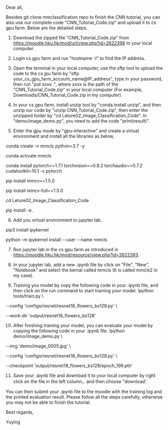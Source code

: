
Dear all,

Besides git clone mmclassification repo to finish the CNN tutorial, you can also use our complete code "CNN_Tutorial_Code.zip" and upload it to cs gpu farm. Below are the detailed steps.

1. Download the zipped file "CNN_Tutorial_Code.zip" from https://moodle.hku.hk/mod/url/view.php?id=2622398 to your local computer.

2. Login cs gpu farm and run "hostname -I" to find the IP address.

3. Open the terminal in your local computer, use the sftp tool to upload the code to the cs jpu farm by "sftp your_cs_gpu_farm_account_name@IP_address", type in your password, then run "put xxxx .", where xxxx is the path of the  "CNN_Tutorial_Code.zip" in your local computer (For example, Downloads/CNN_Tutorial_Code.zip in my computer).

4. In your cs gpu farm, install unzip tool by "conda install unzip", and then unzip our code by "unzip CNN_Tutorial_Code.zip", then enter the unzipped folder by "cd Leture02_Image_Classification_Code". In "demo/image_demo.py", you need to add the code "print(result)".

5. Enter the gpu mode by "gpu-interactive" and create a virtual environment and install all the libraries as below,

conda create -n mmcls python=3.7 -y

conda activate mmcls

conda install pytorch==1.7.1 torchvision==0.8.2 torchaudio==0.7.2 cudatoolkit=10.1 -c pytorch

pip install mmcv==1.5.0

pip install mmcv-full==1.5.0

cd Leture02_Image_Classification_Code

pip install -e .

6. Add you virtual environment to jupyter lab.

pip3 install ipykernel

python -m ipykernel install --user --name mmcls

7. Run jupyter lab in the cs gpu farm as introduced in https://moodle.hku.hk/mod/resource/view.php?id=2622393.
8. In your jupyter lab, add a new .ipynb file by click on "File", “New”, "Notebook" and select the kernal called mmcls (It is called mmcls2 in my case).



9. Training you model by copy the following code in your .ipynb file, and then click on the run command to start training your model.
!python tools/train.py \

  --config 'configs/resnet/resnet18_flowers_bs128.py' \

  --work-dir 'output/resnet18_flowers_bs128'

10. After finishing training your model, you can evaluate your model by copying the following code in your .ipynb file. 
!python demo/image_demo.py \

  --img 'demo/image_0005.jpg' \

  --config 'configs/resnet/resnet18_flowers_bs128.py' \

  --checkpoint 'output/resnet18_flowers_bs128/epoch_199.pth'



11. Save your .ipynb file and download it to your local computer by right click on the file in the left column，and then choose "download'.

You can then submit your .ipynb file to the moodle with the training log and the printed evaluation result.
Please follow all the steps carefully, otherwise you may not be able to finish the tutorial.

Best regards,

Yuying
